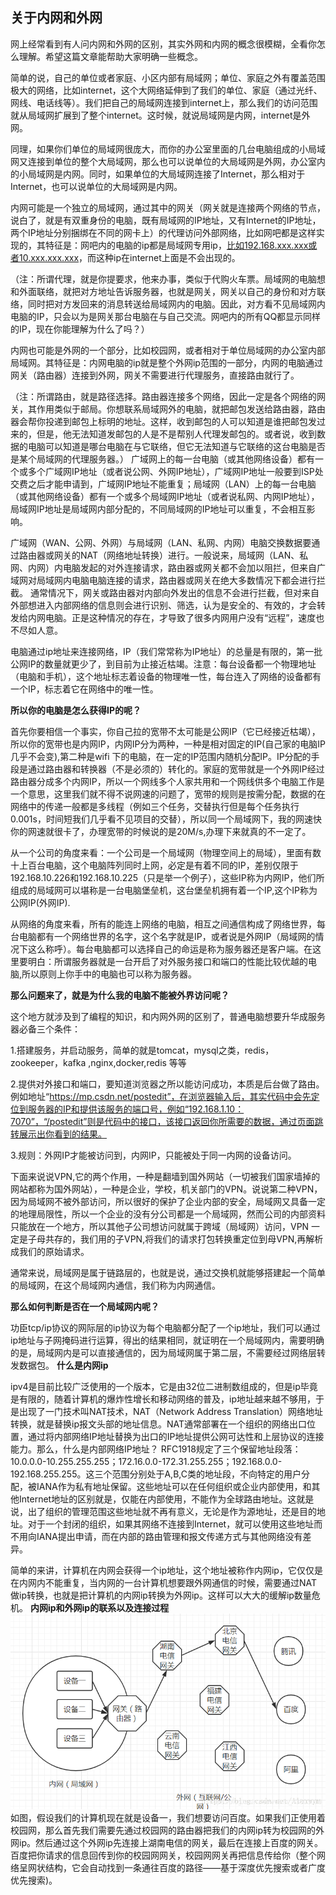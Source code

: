 ## 关于内网和外网

网上经常看到有人问内网和外网的区别，其实外网和内网的概念很模糊，全看你怎么理解。希望这篇文章能帮助大家明确一些概念。

简单的说，自己的单位或者家庭、小区内部有局域网；单位、家庭之外有覆盖范围极大的网络，比如internet，这个大网络延伸到了我们的单位、家庭（通过光纤、网线、电话线等）。我们把自己的局域网连接到internet上，那么我们的访问范围就从局域网扩展到了整个internet。这时候，就说局域网是内网，internet是外网。

同理，如果你们单位的局域网很庞大，而你的办公室里面的几台电脑组成的小局域网又连接到单位的整个大局域网，那么也可以说单位的大局域网是外网，办公室内的小局域网是内网。同时，如果单位的大局域网连接了Internet，那么相对于Internet，也可以说单位的大局域网是内网。

内网可能是一个独立的局域网，通过其中的网关（网关就是连接两个网络的节点，说白了，就是有双重身份的电脑，既有局域网的IP地址，又有Internet的IP地址，两个IP地址分别捆绑在不同的网卡上）的代理访问外部网络，比如网吧都是这样实现的，其特征是：网吧内的电脑的ip都是局域网专用ip，[比如192.168.xxx.xxx或者10.xxx.xxx.xxx](http://xn--192-eo8er22f.168.xxx.xn--xxx10-zm6jl44o.xxx.xxx.xxx/)，而这种ip在internet上面是不会出现的。

（注：所谓代理，就是你提要求，他来办事，类似于代购火车票。局域网的电脑想和外面联络，就把对方地址告诉服务器，也就是网关，网关以自己的身份和对方联络，同时把对方发回来的消息转送给局域网内的电脑。因此，对方看不见局域网内电脑的IP，只会以为是网关那台电脑在与自己交流。网吧内的所有QQ都显示同样的IP，现在你能理解为什么了吗？）

内网也可能是外网的一个部分，比如校园网，或者相对于单位局域网的办公室内部局域网。其特征是：内网电脑的ip就是整个外网ip范围的一部分，内网的电脑通过网关（路由器）连接到外网，网关不需要进行代理服务，直接路由就行了。

（注：所谓路由，就是路径选择。路由器连接多个网络，因此一定是各个网络的网关，其作用类似于邮局。你想联系局域网外的电脑，就把邮包发送给路由器，路由器会帮你投递到邮包上标明的地址。这样，收到邮包的人可以知道是谁把邮包发过来的，但是，他无法知道发邮包的人是不是帮别人代理发邮包的。或者说，收到数据的电脑可以知道是哪台电脑在与它联络，但它无法知道与它联络的这台电脑是否是某个局域网的代理服务器。）
广域网上的每一台电脑（或其他网络设备）都有一个或多个广域网IP地址（或者说公网、外网IP地址），广域网IP地址一般要到ISP处交费之后才能申请到，广域网IP地址不能重复；局域网（LAN）上的每一台电脑（或其他网络设备）都有一个或多个局域网IP地址（或者说私网、内网IP地址），局域网IP地址是局域网内部分配的，不同局域网的IP地址可以重复，不会相互影响。

广域网（WAN、公网、外网）与局域网（LAN、私网、内网）电脑交换数据要通过路由器或网关的NAT（网络地址转换）进行。一般说来，局域网（LAN、私网、内网）内电脑发起的对外连接请求，路由器或网关都不会加以阻拦，但来自广域网对局域网内电脑电脑连接的请求，路由器或网关在绝大多数情况下都会进行拦截。
通常情况下，网关或路由器对内部向外发出的信息不会进行拦截，但对来自外部想进入内部网络的信息则会进行识别、筛选，认为是安全的、有效的，才会转发给内网电脑。正是这种情况的存在，才导致了很多内网用户没有“远程”，速度也不尽如人意。

电脑通过ip地址来连接网络，IP（我们常常称为IP地址）的总量是有限的，第一批公网IP的数量就更少了，到目前为止接近枯竭。注意：每台设备都一个物理地址（电脑和手机），这个地址标志着设备的物理唯一性，每台连入了网络的设备都有一个IP，标志着它在网络中的唯一性。

**所以你的电脑是怎么获得IP的呢？**

首先你要相信一个事实，你自己拉的宽带不太可能是公网IP（它已经接近枯竭），所以你的宽带也是内网IP，内网IP分为两种，一种是相对固定的IP(自己家的电脑IP几乎不会变),第二种是wifi 下的电脑，在一定的IP范围内随机分配IP。IP分配的手段是通过路由器和转换器（不是必须的）转化的。家庭的宽带就是一个外网IP经过路由器分成多个内网IP，所以一个网线多个人家共用和一个网线供多个电脑工作是一个意思，这里我们就不得不说网速的问题了，宽带的规则是按需分配，数据的在网络中的传递一般都是多线程（例如三个任务，交替执行但是每个任务执行0.001s，时间短我们几乎看不见项目的交替），所以同一个局域网下，我的网速快你的网速就很卡了，办理宽带的时候说的是20M/s,办理下来就真的不一定了。

从一个公司的角度来看：一个公司是一个局域网（物理空间上的局域），里面有数十上百台电脑，这个电脑阵列同时上网，必定是有着不同的IP，差别仅限于192.168.10.226和192.168.10.225（只是举一个例子），这些IP称为内网IP，他们所组成的局域网可以堪称是一台电脑堡垒机，这台堡垒机拥有着一个IP,这个IP称为公网IP(外网IP).

从网络的角度来看，所有的能连上网络的电脑，相互之间通信构成了网络世界，每台电脑都有一个网络世界的名字，这个名字就是IP，或者说是外网IP（局域网的情况下这么称呼）。每台电脑都可以选择自己的命运是称为服务器还是客户端。在这里要明白：所谓服务器就是一台开启了对外服务接口和端口的性能比较优越的电脑,所以原则上你手中的电脑也可以称为服务器。

**那么问题来了，就是为什么我的电脑不能被外界访问呢？**

这个地方就涉及到了编程的知识，和内网外网的区别了，普通电脑想要升华成服务器必备三个条件：

1.搭建服务，并启动服务，简单的就是tomcat，mysql之类，redis，zookeeper，kafka ,nginx,docker,redis 等等

2.提供对外接口和端口，要知道浏览器之所以能访问成功，本质是后台做了路由。例如地址“https://mp.csdn.net/postedit”，在浏览器输入后，其实代码中会先定位到服务器的IP和提供该服务的端口号，例如“192.168.1.10：7070”，“/postedit”则是代码中的接口，该接口返回你所需要的数据，通过页面跳转展示出你看到的结果。

3.规则：外网IP才能被访问到，内网IP，只能被处于同一内网的设备访问。

下面来说说VPN,它的两个作用，一种是翻墙到国外网站（一切被我们国家墙掉的网站都称为国外网站），一种是企业，学校，机关部门的VPN。说说第二种VPN，因为局域网不被外部访问，所以很好的保护了企业内部的安全，局域网又具备一定的地理局限性，所以一个企业的没有分公司都是一个局域网，然而公司的内部资料只能放在一个地方，所以其他子公司想访问就属于跨域（局域网）访问，VPN 一定是子母共存的，我们用的子VPN,将我们的请求打包转换重定位到母VPN,再解析成我们的原始请求。

通常来说，局域网是属于链路层的，也就是说，通过交换机就能够搭建起一个简单的局域网，在这个局域网内通信，我们称为内网通信。

**那么如何判断是否在一个局域网内呢？**

功臣tcp/ip协议的网际层的ip协议为每个电脑都分配了一个ip地址，我们可以通过ip地址与子网掩码进行运算，得出的结果相同，就证明在一个局域网内，需要明确的是，局域网内是可以直接通信的，因为局域网属于第二层，不需要经过网络层转发数据包。
**什么是内网ip**

ipv4是目前比较广泛使用的一个版本，它是由32位二进制数组成的，但是ip毕竟是有限的，随着计算机的爆炸性增长和移动网络的普及，ip地址越来越不够用，于是出现了一门技术叫NAT技术，NAT（Network Address Translation）网络地址转换，就是替换ip报文头部的地址信息。NAT通常部署在一个组织的网络出口位置，通过将内部网络IP地址替换为出口的IP地址提供公网可达性和上层协议的连接能力。那么，什么是内部网络IP地址？
RFC1918规定了三个保留地址段落：10.0.0.0-10.255.255.255；172.16.0.0-172.31.255.255；192.168.0.0-192.168.255.255。这三个范围分别处于A,B,C类的地址段，不向特定的用户分配，被IANA作为私有地址保留。这些地址可以在任何组织或企业内部使用，和其他Internet地址的区别就是，仅能在内部使用，不能作为全球路由地址。这就是说，出了组织的管理范围这些地址就不再有意义，无论是作为源地址，还是目的地址。对于一个封闭的组织，如果其网络不连接到Internet，就可以使用这些地址而不用向IANA提出申请，而在内部的路由管理和报文传递方式与其他网络没有差异。

简单的来讲，计算机在内网会获得一个ip地址，这个地址被称作内网ip，它仅仅是在内网内不能重复，当内网的一台计算机想要跟外网通信的时候，需要通过NAT做ip转换，也就是把计算机的内网ip转换为外网ip。这样可以大大的缓解ip数量危机。
**内网ip和外网ip的联系以及连接过程**
![在这里插入图片描述](./assets/%E5%86%85%E7%BD%91%E5%92%8C%E5%A4%96%E7%BD%91%E7%9A%84%E5%9F%BA%E7%A1%80%E6%A6%82%E5%BF%B5/watermark,type_ZmFuZ3poZW5naGVpdGk,shadow_10,text_aHR0cHM6Ly9ibG9nLmNzZG4ubmV0L3dlaXhpbl80MzgwMzA3MA==,size_16,color_FFFFFF,t_70.png)如图，假设我们的计算机现在就是设备一，我们想要访问百度。如果我们正使用着校园网，那么首先我们需要先通过校园网的路由器把我们的内网ip转为校园网的外网ip。然后通过这个外网ip先连接上湖南电信的网关，最后在连接上百度的网关。百度把你请求的信息回传到你的校园网网关，校园网网关再把信息传给你（整个网络呈网状结构，它会自动找到一条通往百度的路径——基于深度优先搜索或者广度优先搜索)。
